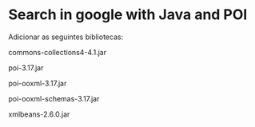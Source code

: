 #  Search in google with Java and POI

Adicionar as seguintes bibliotecas:

commons-collections4-4.1.jar

poi-3.17.jar

poi-ooxml-3.17.jar

poi-ooxml-schemas-3.17.jar

xmlbeans-2.6.0.jar 
